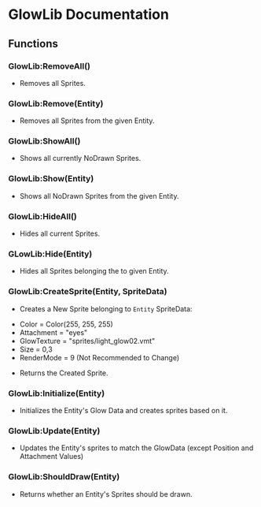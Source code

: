 # **GlowLib** Documentation
## Functions
### GlowLib:RemoveAll()
- Removes all Sprites.
### GlowLib:Remove(Entity)
- Removes all Sprites from the given Entity.
### GlowLib:ShowAll()
- Shows all currently NoDrawn Sprites.
### GlowLib:Show(Entity)
- Shows all NoDrawn Sprites from the given Entity.
### GlowLib:HideAll()
- Hides all current Sprites.
### GLowLib:Hide(Entity)
- Hides all Sprites belonging the to given Entity.
### GlowLib:CreateSprite(Entity, SpriteData)
- Creates a New Sprite belonging to `Entity`
SpriteData:
* Color = Color(255, 255, 255)
* Attachment = "eyes"
* GlowTexture = "sprites/light_glow02.vmt"
* Size = 0,3
* RenderMode = 9 (Not Recommended to Change)

- Returns the Created Sprite.
### GlowLib:Initialize(Entity)
- Initializes the Entity's Glow Data and creates sprites based on it.
### GlowLib:Update(Entity)
- Updates the Entity's sprites to match the GlowData (except Position and Attachment Values)
### GlowLib:ShouldDraw(Entity)
- Returns whether an Entity's Sprites should be drawn.